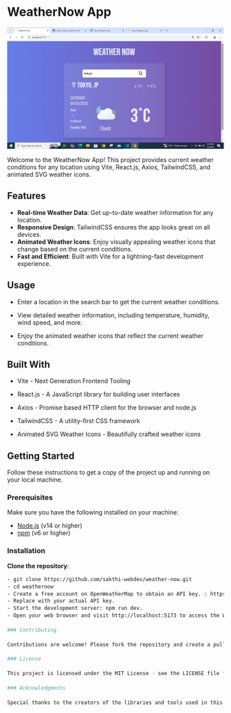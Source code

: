 # WeatherNow App

![WeatherNow App](/src/assets/img/Screenshot.png)

Welcome to the WeatherNow App! This project provides current weather conditions for any location using Vite, React.js, Axios, TailwindCSS, and animated SVG weather icons.

## Features

- **Real-time Weather Data**: Get up-to-date weather information for any location.
- **Responsive Design**: TailwindCSS ensures the app looks great on all devices.
- **Animated Weather Icons**: Enjoy visually appealing weather icons that change based on the current conditions.
- **Fast and Efficient**: Built with Vite for a lightning-fast development experience.

## Usage

- Enter a location in the search bar to get the current weather  conditions.

- View detailed weather information, including temperature, humidity, wind speed, and more.

- Enjoy the animated weather icons that reflect the current weather conditions.

## Built With

- Vite - Next Generation Frontend Tooling

- React.js - A JavaScript library for building user interfaces

- Axios - Promise based HTTP client for the browser and node.js

- TailwindCSS - A utility-first CSS framework

- Animated SVG Weather Icons - Beautifully crafted weather icons


## Getting Started

Follow these instructions to get a copy of the project up and running on your local machine.

### Prerequisites

Make sure you have the following installed on your machine:

- [Node.js](https://nodejs.org/) (v14 or higher)
- [npm](https://www.npmjs.com/) (v6 or higher)

### Installation

 **Clone the repository**:
   ```bash
 - git clone https://github.com/sakthi-webdev/weather-now.git
 - cd weathernow
 - Create a free account on OpenWeatherMap to obtain an API key. : https://www.openweathermap.org/
 - Replace with your actual API key.
 - Start the development server: npm run dev.
 - Open your web browser and visit http://localhost:5173 to access the WeatherNow App.

### Contributing

Contributions are welcome! Please fork the repository and create a pull request with your changes.

### License

This project is licensed under the MIT License - see the LICENSE file for details.

### Acknowledgments

Special thanks to the creators of the libraries and tools used in this project.